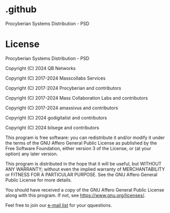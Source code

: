 # .github

Procyberian Systems Distribution - PSD

# License

Procyberian Systems Distribution - PSD

Copyright (C) 2024 QB Networks

Copyright (C) 2017-2024 Masscollabs Services

Copyright (C) 2017-2024 Procyberian and contributors

Copyright (C) 2017-2024 Mass Collaboration Labs and contributors

Copyright (C) 2017-2024 amassivus and contributors

Copyright (C) 2024 godigitalist and contributors

Copyright (C) 2024 bilsege and contributors

This program is free software: you can redistribute it and/or modify
it under the terms of the GNU Affero General Public License as published
by the Free Software Foundation, either version 3 of the License, or
(at your option) any later version.

This program is distributed in the hope that it will be useful,
but WITHOUT ANY WARRANTY; without even the implied warranty of
MERCHANTABILITY or FITNESS FOR A PARTICULAR PURPOSE.  See the
GNU Affero General Public License for more details.

You should have received a copy of the GNU Affero General Public License
along with this program.  If not, see <https://www.gnu.org/licenses/>.

Feel free to join our [e-mail list](https://www.masscollabs.xyz/mailman/listinfo/hackathon_procyberian.xyz) for your qquestions. 
